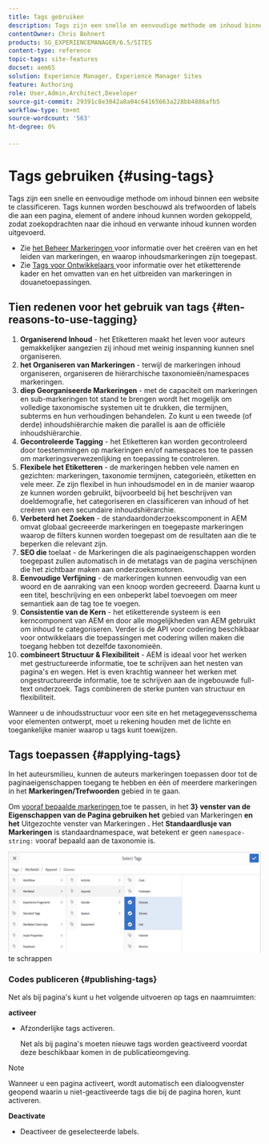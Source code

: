 ```yaml
---
title: Tags gebruiken
description: Tags zijn een snelle en eenvoudige methode om inhoud binnen een website te classificeren.
contentOwner: Chris Bohnert
products: SG_EXPERIENCEMANAGER/6.5/SITES
content-type: reference
topic-tags: site-features
docset: aem65
solution: Experience Manager, Experience Manager Sites
feature: Authoring
role: User,Admin,Architect,Developer
source-git-commit: 29391c8e3042a8a04c64165663a228bb4886afb5
workflow-type: tm+mt
source-wordcount: '563'
ht-degree: 0%

---
```



# Tags gebruiken {#using-tags}

Tags zijn een snelle en eenvoudige methode om inhoud binnen een website te classificeren. Tags kunnen worden beschouwd als trefwoorden of labels die aan een pagina, element of andere inhoud kunnen worden gekoppeld, zodat zoekopdrachten naar die inhoud en verwante inhoud kunnen worden uitgevoerd.

* Zie [ het Beheer Markeringen ](/help/sites-administering/tags.md) voor informatie over het creëren van en het leiden van markeringen, en waarop inhoudsmarkeringen zijn toegepast.
* Zie [ Tags voor Ontwikkelaars ](/help/sites-developing/tags.md) voor informatie over het etiketterende kader en het omvatten van en het uitbreiden van markeringen in douanetoepassingen.

## Tien redenen voor het gebruik van tags {#ten-reasons-to-use-tagging}

1. **Organiserend Inhoud** - het Etiketteren maakt het leven voor auteurs gemakkelijker aangezien zij inhoud met weinig inspanning kunnen snel organiseren.
1. **het Organiseren van Markeringen** - terwijl de markeringen inhoud organiseren, organiseren de hiërarchische taxonomieën/namespaces markeringen.
1. **diep Georganiseerde Markeringen** - met de capaciteit om markeringen en sub-markeringen tot stand te brengen wordt het mogelijk om volledige taxonomische systemen uit te drukken, die termijnen, subterms en hun verhoudingen behandelen. Zo kunt u een tweede (of derde) inhoudshiërarchie maken die parallel is aan de officiële inhoudshiërarchie.
1. **Gecontroleerde Tagging** - het Etiketteren kan worden gecontroleerd door toestemmingen op markeringen en/of namespaces toe te passen om markeringsverwezenlijking en toepassing te controleren.
1. **Flexibele het Etiketteren** - de markeringen hebben vele namen en gezichten: markeringen, taxonomie termijnen, categorieën, etiketten en vele meer. Ze zijn flexibel in hun inhoudsmodel en in de manier waarop ze kunnen worden gebruikt, bijvoorbeeld bij het beschrijven van doeldemografie, het categoriseren en classificeren van inhoud of het creëren van een secundaire inhoudshiërarchie.
1. **Verbeterd het Zoeken** - de standaardonderzoekscomponent in AEM omvat globaal gecreeerde markeringen en toegepaste markeringen waarop de filters kunnen worden toegepast om de resultaten aan die te beperken die relevant zijn.
1. **SEO die** toelaat - de Markeringen die als paginaeigenschappen worden toegepast zullen automatisch in de metatags van de pagina verschijnen die het zichtbaar maken aan onderzoeksmotoren.
1. **Eenvoudige Verfijning** - de markeringen kunnen eenvoudig van een woord en de aanraking van een knoop worden gecreeerd. Daarna kunt u een titel, beschrijving en een onbeperkt label toevoegen om meer semantiek aan de tag toe te voegen.
1. **Consistentie van de Kern** - het etiketterende systeem is een kerncomponent van AEM en door alle mogelijkheden van AEM gebruikt om inhoud te categoriseren. Verder is de API voor codering beschikbaar voor ontwikkelaars die toepassingen met codering willen maken die toegang hebben tot dezelfde taxonomieën.
1. **combineert Structuur &amp; Flexibiliteit** - AEM is ideaal voor het werken met gestructureerde informatie, toe te schrijven aan het nesten van pagina&#39;s en wegen. Het is even krachtig wanneer het werken met ongestructureerde informatie, toe te schrijven aan de ingebouwde full-text onderzoek. Tags combineren de sterke punten van structuur en flexibiliteit.

Wanneer u de inhoudsstructuur voor een site en het metagegevensschema voor elementen ontwerpt, moet u rekening houden met de lichte en toegankelijke manier waarop u tags kunt toewijzen.

## Tags toepassen {#applying-tags}

In het auteursmilieu, kunnen de auteurs markeringen toepassen door tot de paginaeigenschappen toegang te hebben en één of meerdere markeringen in het **Markeringen/Trefwoorden** gebied in te gaan.

Om [ vooraf bepaalde markeringen ](/help/sites-administering/tags.md) toe te passen, in het **3} venster van de Eigenschappen van de Pagina gebruiken het** gebied van Markeringen **en het** Uitgezochte venster van Markeringen **.** Het **Standaardlusje van Markeringen** is standaardnamespace, wat betekent er geen `namespace-string:` vooraf bepaald aan de taxonomie is.

![ Uitgezochte het venster van Markeringen; gebruik de knoop van X om de momenteel geselecteerde markeringen ](assets/chlimage_1-41.png) te schrappen

### Codes publiceren {#publishing-tags}

Net als bij pagina&#39;s kunt u het volgende uitvoeren op tags en naamruimten:

**activeer**

* Afzonderlijke tags activeren.

  Net als bij pagina&#39;s moeten nieuwe tags worden geactiveerd voordat deze beschikbaar komen in de publicatieomgeving.

>[!NOTE]
>
>Wanneer u een pagina activeert, wordt automatisch een dialoogvenster geopend waarin u niet-geactiveerde tags die bij de pagina horen, kunt activeren.

**Deactivate**

* Deactiveer de geselecteerde labels.
